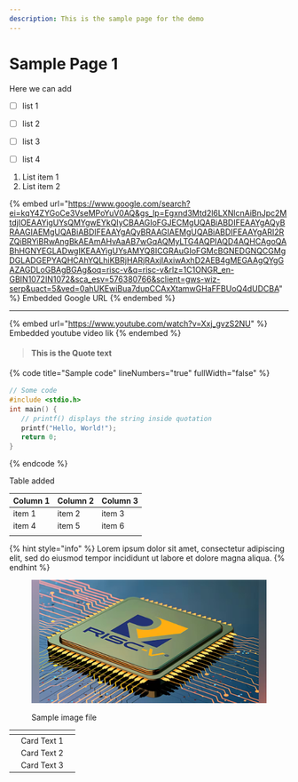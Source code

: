 ```yaml
---
description: This is the sample page for the demo
---
```


# Sample Page 1

Here we can add&#x20;

* [ ] list 1
* [ ] list 2&#x20;
* [ ] list 3&#x20;
* [ ] list 4



1. List item 1
2. List item 2

{% embed url="https://www.google.com/search?ei=kqY4ZYGoCe3VseMPoYuV0AQ&gs_lp=Egxnd3Mtd2l6LXNlcnAiBnJpc2MtdjIOEAAYigUYsQMYgwEYkQIyCBAAGIoFGJECMgUQABiABDIFEAAYgAQyBRAAGIAEMgUQABiABDIFEAAYgAQyBRAAGIAEMgUQABiABDIFEAAYgARI2RZQiBRYiBRwAngBkAEAmAHvAaAB7wGqAQMyLTG4AQPIAQD4AQHCAgoQABhHGNYEGLADwgIKEAAYigUYsAMYQ8ICGRAuGIoFGMcBGNEDGNQCGMgDGLADGEPYAQHCAhYQLhiKBRjHARjRAxjIAxiwAxhD2AEB4gMEGAAgQYgGAZAGDLoGBAgBGAg&oq=risc-v&q=risc-v&rlz=1C1ONGR_en-GBIN1072IN1072&sca_esv=576380766&sclient=gws-wiz-serp&uact=5&ved=0ahUKEwiBua7dupCCAxXtamwGHaFFBUoQ4dUDCBA" %}
Embedded Google URL&#x20;
{% endembed %}

***

{% embed url="https://www.youtube.com/watch?v=Xxj_gvzS2NU" %}
Embedded youtube video lik
{% endembed %}

> #### This is the Quote text



{% code title="Sample code" lineNumbers="true" fullWidth="false" %}
```c
// Some code
#include <stdio.h>
int main() {
   // printf() displays the string inside quotation
   printf("Hello, World!");
   return 0;
}
```
{% endcode %}



Table added

| Column 1 | Column 2 | Column 3 |
| -------- | -------- | -------- |
| item 1   | item 2   | item 3   |
| item 4   | item 5   | item 6   |
|          |          |          |



{% hint style="info" %}
Lorem ipsum dolor sit amet, consectetur adipiscing elit, sed do eiusmod tempor incididunt ut labore et dolore magna aliqua.
{% endhint %}



<figure><img src=".gitbook/assets/image.png" alt=""><figcaption><p>Sample image file </p></figcaption></figure>

<table data-view="cards"><thead><tr><th></th><th></th><th></th></tr></thead><tbody><tr><td></td><td>Card Text 1</td><td></td></tr><tr><td></td><td>Card Text 2</td><td></td></tr><tr><td></td><td>Card Text 3</td><td></td></tr></tbody></table>
